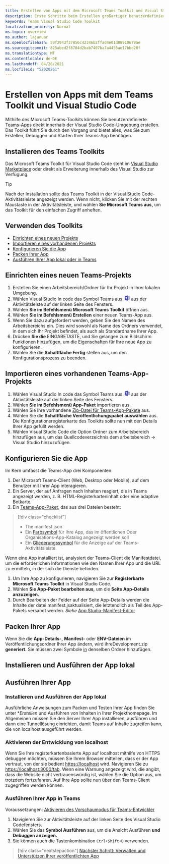 ```yaml
---
title: Erstellen von Apps mit dem Microsoft Teams Toolkit und Visual Studio Code
description: Erste Schritte beim Erstellen großartiger benutzerdefinierter Apps direkt Visual Studio Code mit dem Microsoft Teams Toolkit
keywords: Teams Visual Studio Code Toolkit
localization_priority: Normal
ms.topic: overview
ms.author: lajanuar
ms.openlocfilehash: 59f2943f37856c42346b2ffad4e01d88910679ae
ms.sourcegitcommit: 825abed2f8784d2bab7407ba7a4455ae17bbd28f
ms.translationtype: MT
ms.contentlocale: de-DE
ms.lasthandoff: 04/26/2021
ms.locfileid: "52020261"
---
```

# <a name="build-apps-with-the-teams-toolkit-and-visual-studio-code"></a>Erstellen von Apps mit dem Teams Toolkit und Visual Studio Code

Mithilfe des Microsoft Teams-Toolkits können Sie benutzerdefinierte Teams-Apps direkt innerhalb der Visual Studio Code-Umgebung erstellen. Das Toolkit führt Sie durch den Vorgang und bietet alles, was Sie zum Erstellen, Debuggen und Starten Ihrer Teams-App benötigen.

## <a name="installing-the-teams-toolkit"></a>Installieren des Teams Toolkits

Das Microsoft Teams Toolkit für Visual Studio Code steht im [Visual Studio Marketplace](https://aka.ms/teams-toolkit) oder direkt als Erweiterung innerhalb des Visual Studio zur Verfügung.

> [!TIP]
> Nach der Installation sollte das Teams Toolkit in der Visual Studio Code-Aktivitätsleiste angezeigt werden. Wenn nicht, klicken Sie mit der rechten Maustaste in der Aktivitätsleiste, und wählen **Sie Microsoft Teams aus,** um das Toolkit für den einfachen Zugriff anheften.

## <a name="using-the-toolkit"></a>Verwenden des Toolkits

- [Einrichten eines neuen Projekts](#set-up-a-new-teams-project)
- [Importieren eines vorhandenen Projekts](#import-an-existing-teams-app-project)
- [Konfigurieren Sie die App](#configure-your-app)
- [Packen Ihrer App](#package-your-app)
- [Ausführen Ihrer App lokal oder in Teams](#run-your-app)

## <a name="set-up-a-new-teams-project"></a>Einrichten eines neuen Teams-Projekts

1. Erstellen Sie einen Arbeitsbereich/Ordner für Ihr Projekt in Ihrer lokalen Umgebung.
1. Wählen Visual Studio In code das Symbol Teams aus. ![Teams-Symbol](../assets/icons/favicon-16x16.png) aus der Aktivitätsleiste auf der linken Seite des Fensters.
1. Wählen **Sie im Befehlsmenü Microsoft Teams Toolkit** öffnen aus.
1. Wählen **Sie im Befehlsmenü Erstellen** einer neuen Teams-App aus.
1. Wenn Sie dazu aufgefordert werden, geben Sie den Namen des Arbeitsbereichs ein. Dies wird sowohl als Name des Ordners verwendet, in dem sich Ihr Projekt befindet, als auch als Standardname Ihrer App.
1. Drücken **Sie die** EINGABETASTE, und Sie gelangen zum Bildschirm Funktionen hinzufügen, um die Eigenschaften für Ihre neue App zu konfigurieren. 
1. Wählen Sie die **Schaltfläche Fertig** stellen aus, um den Konfigurationsprozess zu beenden.

## <a name="import-an-existing-teams-app-project"></a>Importieren eines vorhandenen Teams-App-Projekts

1. Wählen Visual Studio In code das Symbol Teams aus. ![Teams-Symbol](../assets/icons/favicon-16x16.png) aus der Aktivitätsleiste auf der linken Seite des Fensters.
1. Wählen **Sie im Befehlsmenü App-Paket** importieren aus.
1. Wählen Sie Ihre vorhandene [Zip-Datei für Teams-App-Pakete](../concepts/build-and-test/apps-package.md) aus.
1. Wählen Sie die **Schaltfläche Veröffentlichungspaket auswählen** aus. Die Konfigurationsregisterkarte des Toolkits sollte nun mit den Details Ihrer App gefüllt werden.
1. Wählen Visual Studio Code die Option Ordner zum Arbeitsbereich hinzufügen aus, um das Quellcodeverzeichnis dem arbeitsbereich  ->   Visual Studio hinzuzufügen.

## <a name="configure-your-app"></a>Konfigurieren Sie die App

Im Kern umfasst die Teams-App drei Komponenten:

  1. Der Microsoft Teams-Client (Web, Desktop oder Mobile), auf dem Benutzer mit Ihrer App interagieren.
  1. Ein Server, der auf Anfragen nach Inhalten reagiert, die in Teams angezeigt werden, z. B. HTML-Registerkarteninhalt oder eine adaptive Botkarte.
  1. Ein [Teams-App-Paket,](/concepts/build-and-test/apps-package.md) das aus drei Dateien besteht:

  > [!div class="checklist"]
  >
  > - The manifest.json 
  > - Ein [Farbsymbol](../resources/schema/manifest-schema.md#icons) für Ihre App, das im öffentlichen Oder Organisations-App-Katalog angezeigt werden soll
 > - Ein [Gliederungssymbol](../resources/schema/manifest-schema.md#icons) für die Anzeige auf der Teams-Aktivitätsleiste.

Wenn eine App installiert ist, analysiert der Teams-Client die Manifestdatei, um die erforderlichen Informationen wie den Namen Ihrer App und die URL zu ermitteln, in der sich die Dienste befinden.

1. Um Ihre App zu konfigurieren, navigieren Sie zur **Registerkarte Microsoft Teams Toolkit** in Visual Studio Code.
1. Wählen **Sie App-Paket bearbeiten aus,** um die **Seite App-Details anzuzeigen.**
1. Durch Bearbeiten der Felder auf der Seite App-Details werden die Inhalte der datei manifest.jsaktualisiert, die letztendlich als Teil des App-Pakets versandt werden. *Siehe* [App Studio-Manifest-Editor](https://aka.ms/teams-toolkit-manifest)

## <a name="package-your-app"></a>Packen Ihrer App

Wenn Sie die **App-Details-,**  **Manifest-** oder **ENV-Dateien** im Veröffentlichungsordner Ihrer App ändern, wird ihreDevelopment.zip **generiert.** Sie müssen zwei Symbole [in](../concepts/build-and-test/apps-package.md#app-icons) denselben Ordner hinzufügen.

## <a name="install-and-run-your-app-locally"></a>Installieren und Ausführen der App lokal

## <a name="run-your-app"></a>Ausführen Ihrer App

### <a name="install-and-run-your-app-locally"></a>Installieren und Ausführen der App lokal

Ausführliche Anweisungen zum Packen und Testen Ihrer App finden Sie unter **Erstellen* und Ausführen von Inhalten in Ihrer Projekthomepage. Im Allgemeinen müssen Sie den Server Ihrer App installieren, ausführen und dann eine Tunnellösung einrichten, damit Teams auf Inhalte zugreifen kann, die von localhost ausgeführt werden.

### <a name="enable-development-from-localhost"></a>Aktivieren der Entwicklung von localhost

Wenn Sie Ihre registerkartenbasierte App auf localhost mithilfe von HTTPS debuggen möchten, müssen Sie Ihrem Browser mitteilen, dass er der App vertraut, von der sie bedient <https://localhost> wird. Navigieren Sie zu <https://localhost:3000/tab>. Wenn eine Warnung angezeigt wird, die angibt, dass die Website nicht vertrauenswürdig ist, wählen Sie die Option aus, um trotzdem fortzufahren. Auf Ihre App sollte nun über den Teams-Client zugegriffen werden können.

### <a name="run-your-app-in-teams"></a>Ausführen Ihrer App in Teams

Voraussetzungen: [Aktivieren des Vorschaumodus für Teams-Entwickler](https://aka.ms/teams-toolkit-enable-devpreview)

1. Navigieren Sie zur Aktivitätsleiste auf der linken Seite des Visual Studio Codefensters.
1. Wählen Sie das **Symbol Ausführen** aus, um die Ansicht Ausführen **und Debuggen anzeigen.**
1. Sie können auch die Tastenkombination `Ctrl+Shift+D` verwenden.

> [!div class="nextstepaction"]
> [Nächster Schritt: Verwalten und Unterstützen Ihrer veröffentlichten App](../concepts/deploy-and-publish/appsource/post-publish/overview.md)
